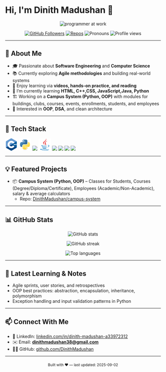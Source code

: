 # Hi, I'm Dinith Madushan 👋

<p align="center">
<img src="https://media.giphy.com/media/L8K62iTDkzGX6/giphy.gif" width="720" alt="programmer at work"/>
</p>

<p align="center">
  <a href="https://github.com/DinithMadushan?tab=followers"><img src="https://img.shields.io/github/followers/DinithMadushan?style=flat&label=Followers" alt="GitHub Followers"></a>
  <a href="https://github.com/DinithMadushan?tab=repositories"><img src="https://img.shields.io/badge/Repos-Update%20Me-blue" alt="Repos"></a>
  <img src="https://img.shields.io/badge/Pronouns-he%2Fhim-informational" alt="Pronouns">
  <img src="https://komarev.com/ghpvc/?username=DinithMadushan&label=Profile%20views&color=0e75b6&style=flat" alt="Profile views"/>
</p>

---

## 🚀 About Me
- 🎓 Passionate about **Software Engineering** and **Computer Science**
- 📚 Currently exploring **Agile methodologies** and building real-world systems
- 🧩 Enjoy learning via **videos, hands-on practice, and reading**
- 🌱 I’m currently learning **HTML, C++,CSS, JavaScript,Java, Python**
- 🏗️ Working on a **Campus System (Python, OOP)** with modules for buildings, clubs, courses, events, enrollments, students, and employees
- 🧠 Interested in **OOP**, **DSA**, and clean architecture

---

## 🧰 Tech Stack
<p>
  <img src="https://raw.githubusercontent.com/devicons/devicon/master/icons/cplusplus/cplusplus-original.svg" alt="cplusplus" width="40" height="40"/>
  <img src="https://raw.githubusercontent.com/devicons/devicon/master/icons/python/python-original.svg" alt="python" width="40" height="40"/>
  <img src="https://img.shields.io/badge/HTML5-E34F26?logo=html5&logoColor=white"/>
  <img src="https://raw.githubusercontent.com/devicons/devicon/master/icons/java/java-original.svg" alt="java" width="40" height="40"/>
  <img src="https://img.shields.io/badge/JavaScript-F7DF1E?logo=javascript&logoColor=black"/>
  <img src="https://img.shields.io/badge/CSS3-1572B6?logo=css3&logoColor=white"/>
  <img src="https://img.shields.io/badge/SQLite-003B57?logo=sqlite&logoColor=white"/>
  <img src="https://img.shields.io/badge/Git-F05032?logo=git&logoColor=white"/>
</p>

---

## 💡 Featured Projects
- 📦 **Campus System (Python, OOP)** – Classes for Students, Courses (Degree/Diploma/Certificate), Employees (Academic/Non-Academic), salary & average calculators  
  - Repo: [DinithMadushan/campus-system](https://github.com/DinithMadushan/campus-system)

---

## 📊 GitHub Stats
<p align="center">
  <img src="https://github-readme-stats.vercel.app/api?username=DinithMadushan&show_icons=true&hide_border=true&theme=tokyonight" alt="GitHub stats"/>
</p>
<p align="center">
  <img src="https://streak-stats.demolab.com?user=DinithMadushan&hide_border=true&theme=tokyonight" alt="GitHub streak"/>
</p>
<p align="center">
  <img src="https://github-readme-stats.vercel.app/api/top-langs/?username=DinithMadushan&layout=compact&hide_border=true&theme=tokyonight" alt="Top languages"/>
</p>

---

## 📝 Latest Learning & Notes
- Agile sprints, user stories, and retrospectives
- OOP best practices: abstraction, encapsulation, inheritance, polymorphism
- Exception handling and input validation patterns in Python

---

## 📫 Connect With Me
- 💼 LinkedIn: [linkedin.com/in/dinith-madushan-a33972312](https://www.linkedin.com/in/dinith-madushan-a33972312/)
- ✉️ Email: **dinithmadushan38@gmail.com**
- 🧑‍💻 GitHub: [github.com/DinithMadushan](https://github.com/DinithMadushan)

---

<p align="center">
  <sub>Built with ❤️ — last updated: 2025-09-02</sub>
</p>
